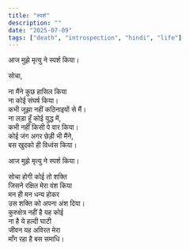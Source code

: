 ```yaml
---
title: "स्पर्श"
description: ""
date: "2025-07-09"
tags: ["death", "introspection", "hindi", "life"]
---
```

आज मुझे मृत्यु ने स्पर्श किया।    
    
सोचा,    
    
ना मैंने कुछ हासिल किया    
ना कोई संघर्ष किया।    
कभी जूझा नहीं कठिनाइयों से मैं।    
ना लड़ा हूँ कोई युद्ध में,    
कभी नहीं किसी पे वार किया।    
कोई जंग अगर छेड़ी भी मैंने,    
बस खुदको ही विध्वंस किया।    
    
आज मुझे मृत्यु ने स्पर्श किया।    
    
सोचा होगी कोई तो शक्ति    
जिसने रक्षित मेरा वंश किया    
मन ही मन धन्य होकर    
उस शक्ति को अपना अंश दिया।    
कुरुक्षेत्र नहीं है यह कोई    
ना है ये हल्दी घाटी    
जीवन यह अविरत मेरा    
माँग रहा है बस समाधि।    
